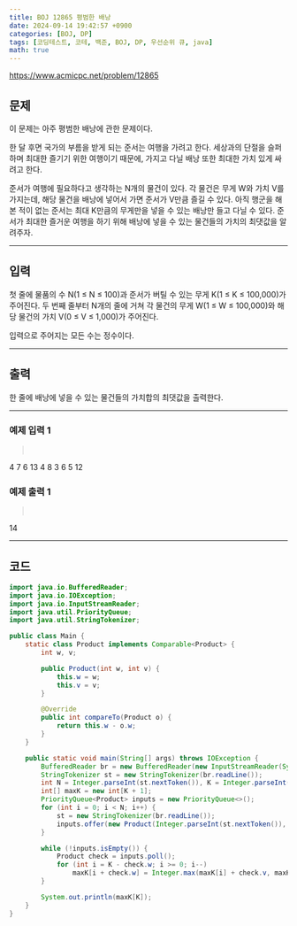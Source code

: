 ```yaml
---
title: BOJ 12865 평범한 배낭
date: 2024-09-14 19:42:57 +0900
categories: [BOJ, DP]
tags: [코딩테스트, 코테, 백준, BOJ, DP, 우선순위 큐, java]
math: true
---
```


<https://www.acmicpc.net/problem/12865>

## 문제
이 문제는 아주 평범한 배낭에 관한 문제이다.

한 달 후면 국가의 부름을 받게 되는 준서는 여행을 가려고 한다. 세상과의 단절을 슬퍼하며 최대한 즐기기 위한 여행이기 때문에, 가지고 다닐 배낭 또한 최대한 가치 있게 싸려고 한다.

준서가 여행에 필요하다고 생각하는 N개의 물건이 있다. 각 물건은 무게 W와 가치 V를 가지는데, 해당 물건을 배낭에 넣어서 가면 준서가 V만큼 즐길 수 있다. 아직 행군을 해본 적이 없는 준서는 최대 K만큼의 무게만을 넣을 수 있는 배낭만 들고 다닐 수 있다. 준서가 최대한 즐거운 여행을 하기 위해 배낭에 넣을 수 있는 물건들의 가치의 최댓값을 알려주자.

---
## 입력
첫 줄에 물품의 수 N(1 ≤ N ≤ 100)과 준서가 버틸 수 있는 무게 K(1 ≤ K ≤ 100,000)가 주어진다. 두 번째 줄부터 N개의 줄에 거쳐 각 물건의 무게 W(1 ≤ W ≤ 100,000)와 해당 물건의 가치 V(0 ≤ V ≤ 1,000)가 주어진다.

입력으로 주어지는 모든 수는 정수이다.

---
## 출력
한 줄에 배낭에 넣을 수 있는 물건들의 가치합의 최댓값을 출력한다.

---
### 예제 입력 1
> <pre>
4 7
6 13
4 8
3 6
5 12
> </pre>

### 예제 출력 1
> <pre>
14
> </pre>

---
## 코드

```java
import java.io.BufferedReader;
import java.io.IOException;
import java.io.InputStreamReader;
import java.util.PriorityQueue;
import java.util.StringTokenizer;

public class Main {
    static class Product implements Comparable<Product> {
        int w, v;

        public Product(int w, int v) {
            this.w = w;
            this.v = v;
        }

        @Override
        public int compareTo(Product o) {
            return this.w - o.w;
        }
    }

    public static void main(String[] args) throws IOException {
        BufferedReader br = new BufferedReader(new InputStreamReader(System.in));
        StringTokenizer st = new StringTokenizer(br.readLine());
        int N = Integer.parseInt(st.nextToken()), K = Integer.parseInt(st.nextToken());
        int[] maxK = new int[K + 1];
        PriorityQueue<Product> inputs = new PriorityQueue<>();
        for (int i = 0; i < N; i++) {
            st = new StringTokenizer(br.readLine());
            inputs.offer(new Product(Integer.parseInt(st.nextToken()), Integer.parseInt(st.nextToken())));
        }

        while (!inputs.isEmpty()) {
            Product check = inputs.poll();
            for (int i = K - check.w; i >= 0; i--)
                maxK[i + check.w] = Integer.max(maxK[i] + check.v, maxK[i + check.w]);
        }

        System.out.println(maxK[K]);
    }
}
```
